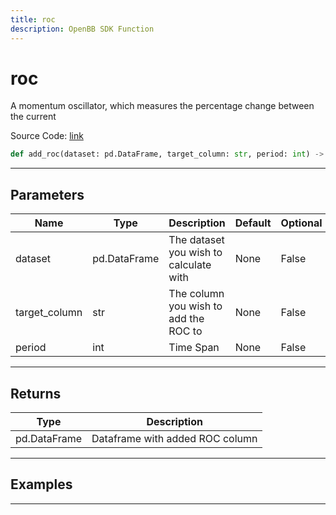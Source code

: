```yaml
---
title: roc
description: OpenBB SDK Function
---
```


# roc

A momentum oscillator, which measures the percentage change between the current

Source Code: [link](https://github.com/OpenBB-finance/OpenBBTerminal/tree/main/openbb_terminal/forecast/forecast_model.py#L267)

```python
def add_roc(dataset: pd.DataFrame, target_column: str, period: int) -> DataFrame
```
---

## Parameters

| Name | Type | Description | Default | Optional |
| ---- | ---- | ----------- | ------- | -------- |
| dataset | pd.DataFrame | The dataset you wish to calculate with | None | False |
| target_column | str | The column you wish to add the ROC to | None | False |
| period | int | Time Span | None | False |

---

## Returns

| Type | Description |
| ---- | ----------- |
| pd.DataFrame | Dataframe with added ROC column |

---

## Examples

---


